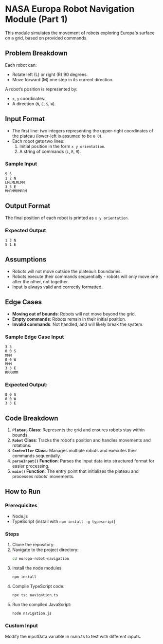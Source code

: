 # NASA Europa Robot Navigation Module (Part 1)

This module simulates the movement of robots exploring Europa's surface on a grid, based on provided commands.

## Problem Breakdown
Each robot can:
- Rotate left (L) or right (R) 90 degrees.
- Move forward (M) one step in its current direction.

A robot’s position is represented by:
- `x`, `y` coordinates.
- A direction (`N`, `E`, `S`, `W`).

## Input Format
- The first line: two integers representing the upper-right coordinates of the plateau
  (lower-left is assumed to be `0 0`).
- Each robot gets two lines:
  1. Initial position in the form `x y orientation`.
  2. A string of commands (`L`, `R`, `M`).

### Sample Input
```
5 5 
1 2 N 
LMLMLMLMM 
3 3 E 
MMRMMRMRRM
```


## Output Format
The final position of each robot is printed as `x y orientation`.

### Expected Output
```
1 3 N 
5 1 E
```

## Assumptions
- Robots will not move outside the plateau’s boundaries.
- Robots execute their commands sequentially - robots will only move one after the other, not together.
- Input is always valid and correctly formatted.

## Edge Cases
- **Moving out of bounds**: Robots will not move beyond the grid.
- **Empty commands**: Robots remain in their initial position.
- **Invalid commands**: Not handled, and will likely break the system.

### Sample Edge Case Input
```
3 3 
0 0 S 
MMM 
0 0 W 
MMM 
3 3 E 
RRRRMM
```

### Expected Output:
```
0 0 S
0 0 W 
3 3 E
```

## Code Breakdown
1. **`Plateau` Class**: Represents the grid and ensures robots stay within bounds.
2. **`Robot` Class**: Tracks the robot's position and handles movements and rotations.
3. **`Controller` Class**: Manages multiple robots and executes their commands sequentially.
4. **`parseInput()` Function**: Parses the input data into structured format for easier processing.
5. **`main()` Function**: The entry point that initializes the plateau and processes robots' movements.

## How to Run

### Prerequisites
- Node.js
- TypeScript (install with `npm install -g typescript`)

### Steps
1. Clone the repository:
2. Navigate to the project directory:
    ```bash
    cd europa-robot-navigation
    ```
3. Install the node modules:
    ```bash
    npm install
    ```
4. Compile TypeScript code:
    ```bash
    npx tsc navigation.ts
    ```
5. Run the compiled JavaScript:
    ```bash
    node navigation.js
    ```

### Custom Input
Modify the inputData variable in main.ts to test with different inputs.
